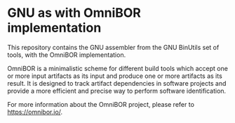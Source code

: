 # GNU as with OmniBOR implementation

This repository contains the GNU assembler from the GNU BinUtils set of tools, with the OmniBOR implementation.

OmniBOR is a minimalistic scheme for different build tools which accept one or more input artifacts as its input and produce one or more artifacts as its result.
It is designed to track artifact dependencies in software projects and provide a more efficient and precise way to perform software identification.

For more information about the OmniBOR project, please refer to https://omnibor.io/.
